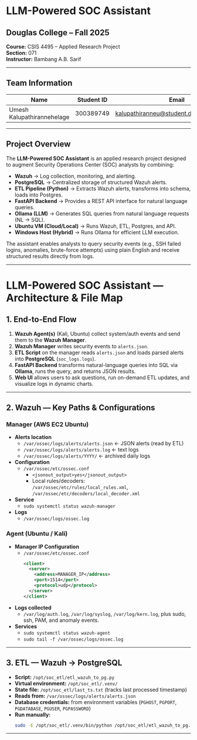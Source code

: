 # LLM-Powered SOC Assistant

## Douglas College – Fall 2025  
**Course:** CSIS 4495 – Applied Research Project  
**Section:** 071  
**Instructor:** Bambang A.B. Sarif  

---

## Team Information

| Name                        | Student ID | Email                                             | 
|-----------------------------|------------|---------------------------------------------------|
| Umesh Kalupathirannehelage  | 300389749  | kalupathiranneu@student.douglascollege.ca         |

---

## Project Overview

The **LLM-Powered SOC Assistant** is an applied research project designed to augment Security Operations Center (SOC) analysts by combining:

- **Wazuh** → Log collection, monitoring, and alerting.  
- **PostgreSQL** → Centralized storage of structured Wazuh alerts.  
- **ETL Pipeline (Python)** → Extracts Wazuh alerts, transforms into schema, loads into Postgres.  
- **FastAPI Backend** → Provides a REST API interface for natural language queries.  
- **Ollama (LLM)** → Generates SQL queries from natural language requests (NL → SQL).  
- **Ubuntu VM (Cloud/Local)** → Runs Wazuh, ETL, Postgres, and API.  
- **Windows Host (Hybrid)** → Runs Ollama for efficient LLM execution.  

The assistant enables analysts to query security events (e.g., SSH failed logins, anomalies, brute-force attempts) using plain English and receive structured results directly from logs.

---

# LLM-Powered SOC Assistant — Architecture & File Map

## 1. End-to-End Flow
1. **Wazuh Agent(s)** (Kali, Ubuntu) collect system/auth events and send them to the **Wazuh Manager**.  
2. **Wazuh Manager** writes security events to `alerts.json`.  
3. **ETL Script** on the manager reads `alerts.json` and loads parsed alerts into **PostgreSQL** (`soc_logs.logs`).  
4. **FastAPI Backend** transforms natural-language queries into SQL via **Ollama**, runs the query, and returns JSON results.  
5. **Web UI** allows users to ask questions, run on-demand ETL updates, and visualize logs in dynamic charts.

---

## 2. Wazuh — Key Paths & Configurations

### Manager (AWS EC2 Ubuntu)
- **Alerts location**
  - `/var/ossec/logs/alerts/alerts.json` ← JSON alerts (read by ETL)
  - `/var/ossec/logs/alerts/alerts.log` ← text logs
  - `/var/ossec/logs/alerts/YYYY/` ← archived daily logs  
- **Configuration**
  - `/var/ossec/etc/ossec.conf`  
    - `<jsonout_output>yes</jsonout_output>`  
    - Local rules/decoders:  
      `/var/ossec/etc/rules/local_rules.xml`,  
      `/var/ossec/etc/decoders/local_decoder.xml`  
- **Service**
  - `sudo systemctl status wazuh-manager`
- **Logs**
  - `/var/ossec/logs/ossec.log`

### Agent (Ubuntu / Kali)
- **Manager IP Configuration**
  - `/var/ossec/etc/ossec.conf`
    ```xml
    <client>
      <server>
        <address>MANAGER_IP</address>
        <port>1514</port>
        <protocol>udp</protocol>
      </server>
    </client>
    ```
- **Logs collected**
  - `/var/log/auth.log`, `/var/log/syslog`, `/var/log/kern.log`, plus sudo, ssh, PAM, and anomaly events.
- **Services**
  - `sudo systemctl status wazuh-agent`
  - `sudo tail -f /var/ossec/logs/ossec.log`

---

## 3. ETL — Wazuh → PostgreSQL

- **Script:** `/opt/soc_etl/etl_wazuh_to_pg.py`
- **Virtual environment:** `/opt/soc_etl/.venv/`
- **State file:** `/opt/soc_etl/last_ts.txt` (tracks last processed timestamp)
- **Reads from:** `/var/ossec/logs/alerts/alerts.json`
- **Database credentials:** from environment variables (`PGHOST`, `PGPORT`, `PGDATABASE`, `PGUSER`, `PGPASSWORD`)
- **Run manually:**
  ```bash
  sudo -E /opt/soc_etl/.venv/bin/python /opt/soc_etl/etl_wazuh_to_pg.py

---

